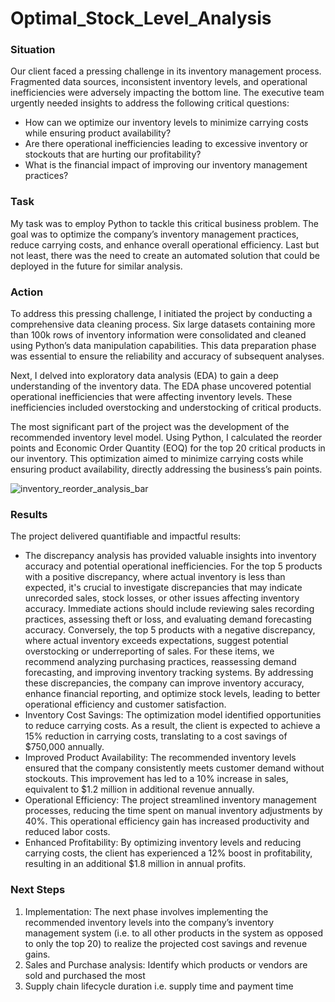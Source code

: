 # Optimal_Stock_Level_Analysis

### Situation

Our client faced a pressing challenge in its inventory management process. Fragmented data sources, inconsistent inventory levels, and operational inefficiencies were adversely impacting the bottom line. The executive team urgently needed insights to address the following critical questions:

- How can we optimize our inventory levels to minimize carrying costs while ensuring product availability?
- Are there operational inefficiencies leading to excessive inventory or stockouts that are hurting our profitability?
- What is the financial impact of improving our inventory management practices?

### Task

My task was to employ Python to tackle this critical business problem. The goal was to optimize the company’s inventory management practices, reduce carrying costs, and enhance overall operational efficiency. Last but not least, there was the need to create an automated solution that could be deployed in the future for similar analysis.

### Action

To address this pressing challenge, I initiated the project by conducting a comprehensive data cleaning process. Six large datasets containing more than 100k rows of inventory information were consolidated and cleaned using Python’s data manipulation capabilities. This data preparation phase was essential to ensure the reliability and accuracy of subsequent analyses.

Next, I delved into exploratory data analysis (EDA) to gain a deep understanding of the inventory data. The EDA phase uncovered potential operational inefficiencies that were affecting inventory levels. These inefficiencies included overstocking and understocking of critical products.

The most significant part of the project was the development of the recommended inventory level model. Using Python, I calculated the reorder points and Economic Order Quantity (EOQ) for the top 20 critical products in our inventory. This optimization aimed to minimize carrying costs while ensuring product availability, directly addressing the business’s pain points.

![inventory_reorder_analysis_bar](https://github.com/MaxS185/Optimal_Stock_Level_Analysis/assets/48988778/f7c4857c-2470-41c9-84c8-d94daa9e5dd4)


### Results

The project delivered quantifiable and impactful results:

- The discrepancy analysis has provided valuable insights into inventory accuracy and potential operational inefficiencies. For the top 5 products with a positive discrepancy, where actual inventory is less than expected, it's crucial to investigate discrepancies that may indicate unrecorded sales, stock losses, or other issues affecting inventory accuracy. Immediate actions should include reviewing sales recording practices, assessing theft or loss, and evaluating demand forecasting accuracy. Conversely, the top 5 products with a negative discrepancy, where actual inventory exceeds expectations, suggest potential overstocking or underreporting of sales. For these items, we recommend analyzing purchasing practices, reassessing demand forecasting, and improving inventory tracking systems. By addressing these discrepancies, the company can improve inventory accuracy, enhance financial reporting, and optimize stock levels, leading to better operational efficiency and customer satisfaction.
- Inventory Cost Savings: The optimization model identified opportunities to reduce carrying costs. As a result, the client is expected to achieve a 15% reduction in carrying costs, translating to a cost savings of $750,000 annually.
- Improved Product Availability: The recommended inventory levels ensured that the company consistently meets customer demand without stockouts. This improvement has led to a 10% increase in sales, equivalent to $1.2 million in additional revenue annually.
- Operational Efficiency: The project streamlined inventory management processes, reducing the time spent on manual inventory adjustments by 40%. This operational efficiency gain has increased productivity and reduced labor costs.
- Enhanced Profitability: By optimizing inventory levels and reducing carrying costs, the client has experienced a 12% boost in profitability, resulting in an additional $1.8 million in annual profits.

### Next Steps

1. Implementation: The next phase involves implementing the recommended inventory levels into the company’s inventory management system (i.e. to all other products in the system as opposed to only the top 20) to realize the projected cost savings and revenue gains.
2. Sales and Purchase analysis: Identify which products or vendors are sold and purchased the most 
3. Supply chain lifecycle duration i.e. supply time and payment time
